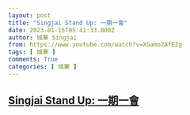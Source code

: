 ```yaml
---
layout: post
title: "Singjai Stand Up: 一期一會"
date: 2023-01-15T05:41:33.000Z
author: 城寨 Singjai
from: https://www.youtube.com/watch?v=XGamo2AfEZg
tags: [ 城寨 ]
comments: True
categories: [ 城寨 ]
---
```

<!--1673761293000-->
[Singjai Stand Up: 一期一會](https://www.youtube.com/watch?v=XGamo2AfEZg)
------

<div>

</div>
